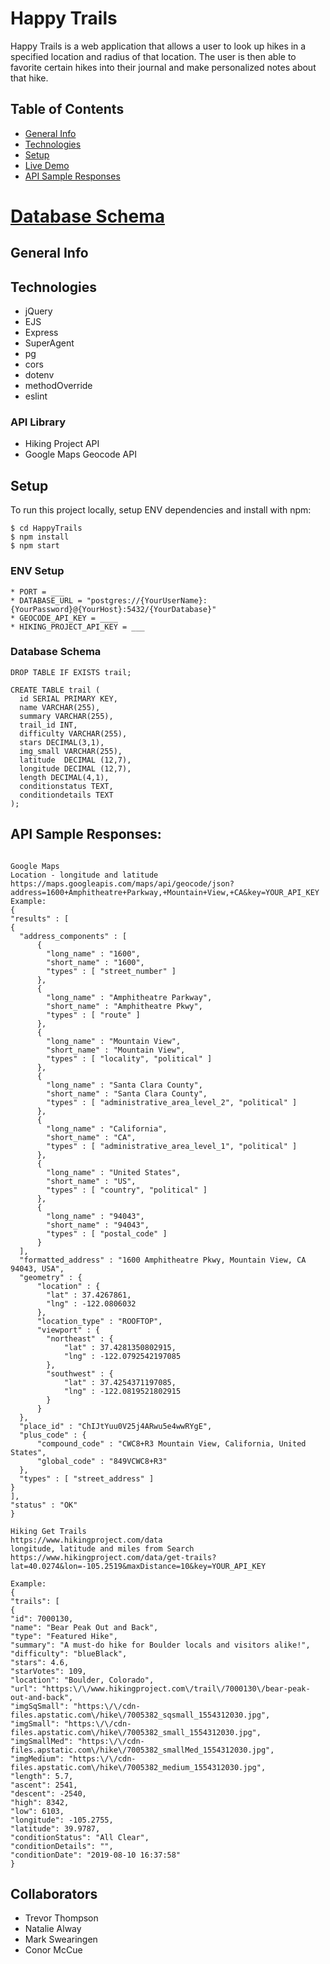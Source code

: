 # Happy Trails

Happy Trails is a web application that allows a user to look up hikes in a specified location and radius of that location. The user is then able to favorite certain hikes into their journal and make personalized notes about that hike.

## Table of Contents
* [General Info](#general-info)
* [Technologies](#technologies)
* [Setup](#setup)
* [Live Demo](#live-demo)
* [API Sample Responses](#api-sample-responses)
# [Database Schema]()

## General Info



## Technologies
- jQuery
- EJS
- Express
- SuperAgent
- pg
- cors
- dotenv
- methodOverride
- eslint

### API Library

- Hiking Project API
- Google Maps Geocode API

## Setup
To run this project locally, setup ENV dependencies and install with npm:

```
$ cd HappyTrails
$ npm install
$ npm start
```
### ENV Setup
```
* PORT = ___
* DATABASE_URL = "postgres://{YourUserName}:{YourPassword}@{YourHost}:5432/{YourDatabase}"
* GEOCODE_API_KEY = ____
* HIKING_PROJECT_API_KEY = ___
```
### Database Schema
```
DROP TABLE IF EXISTS trail;

CREATE TABLE trail (
  id SERIAL PRIMARY KEY,
  name VARCHAR(255),
  summary VARCHAR(255),
  trail_id INT,
  difficulty VARCHAR(255),
  stars DECIMAL(3,1),
  img_small VARCHAR(255),
  latitude  DECIMAL (12,7),
  longitude DECIMAL (12,7),
  length DECIMAL(4,1),
  conditionstatus TEXT,
  conditiondetails TEXT
);
```

## API Sample Responses:
```

Google Maps
Location - longitude and latitude
https://maps.googleapis.com/maps/api/geocode/json?address=1600+Amphitheatre+Parkway,+Mountain+View,+CA&key=YOUR_API_KEY
Example:
{
"results" : [
{
  "address_components" : [
      {
        "long_name" : "1600",
        "short_name" : "1600",
        "types" : [ "street_number" ]
      },
      {
        "long_name" : "Amphitheatre Parkway",
        "short_name" : "Amphitheatre Pkwy",
        "types" : [ "route" ]
      },
      {
        "long_name" : "Mountain View",
        "short_name" : "Mountain View",
        "types" : [ "locality", "political" ]
      },
      {
        "long_name" : "Santa Clara County",
        "short_name" : "Santa Clara County",
        "types" : [ "administrative_area_level_2", "political" ]
      },
      {
        "long_name" : "California",
        "short_name" : "CA",
        "types" : [ "administrative_area_level_1", "political" ]
      },
      {
        "long_name" : "United States",
        "short_name" : "US",
        "types" : [ "country", "political" ]
      },
      {
        "long_name" : "94043",
        "short_name" : "94043",
        "types" : [ "postal_code" ]
      }
  ],
  "formatted_address" : "1600 Amphitheatre Pkwy, Mountain View, CA 94043, USA",
  "geometry" : {
      "location" : {
        "lat" : 37.4267861,
        "lng" : -122.0806032
      },
      "location_type" : "ROOFTOP",
      "viewport" : {
        "northeast" : {
            "lat" : 37.4281350802915,
            "lng" : -122.0792542197085
        },
        "southwest" : {
            "lat" : 37.4254371197085,
            "lng" : -122.0819521802915
        }
      }
  },
  "place_id" : "ChIJtYuu0V25j4ARwu5e4wwRYgE",
  "plus_code" : {
      "compound_code" : "CWC8+R3 Mountain View, California, United States",
      "global_code" : "849VCWC8+R3"
  },
  "types" : [ "street_address" ]
}
],
"status" : "OK"
}

Hiking Get Trails
https://www.hikingproject.com/data
longitude, latitude and miles from Search
https://www.hikingproject.com/data/get-trails?lat=40.0274&lon=-105.2519&maxDistance=10&key=YOUR_API_KEY

Example:
{
"trails": [
{
"id": 7000130,
"name": "Bear Peak Out and Back",
"type": "Featured Hike",
"summary": "A must-do hike for Boulder locals and visitors alike!",
"difficulty": "blueBlack",
"stars": 4.6,
"starVotes": 109,
"location": "Boulder, Colorado",
"url": "https:\/\/www.hikingproject.com\/trail\/7000130\/bear-peak-out-and-back",
"imgSqSmall": "https:\/\/cdn-files.apstatic.com\/hike\/7005382_sqsmall_1554312030.jpg",
"imgSmall": "https:\/\/cdn-files.apstatic.com\/hike\/7005382_small_1554312030.jpg",
"imgSmallMed": "https:\/\/cdn-files.apstatic.com\/hike\/7005382_smallMed_1554312030.jpg",
"imgMedium": "https:\/\/cdn-files.apstatic.com\/hike\/7005382_medium_1554312030.jpg",
"length": 5.7,
"ascent": 2541,
"descent": -2540,
"high": 8342,
"low": 6103,
"longitude": -105.2755,
"latitude": 39.9787,
"conditionStatus": "All Clear",
"conditionDetails": "",
"conditionDate": "2019-08-10 16:37:58"
}
```

## Collaborators
- Trevor Thompson
- Natalie Alway
- Mark Swearingen
- Conor McCue
